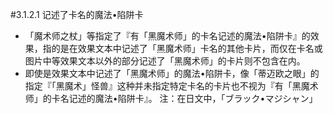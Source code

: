 #3.1.2.1        记述了卡名的魔法•陷阱卡
* 「魔术师之杖」等指定了『有「黑魔术师」的卡名记述的魔法•陷阱卡』的效果，指的是在效果文本中记述了「黑魔术师」卡名的其他卡片，而仅在卡名或图片中等效果文本以外的部分记述了「黑魔术师」的卡片则不包含在内。
* 即使是效果文本中记述了「黑魔术师」的魔法•陷阱卡，像「蒂迈欧之眼」的指定『「黑魔术」怪兽』这种并未指定特定卡名的卡片也不视为『有「黑魔术师」的卡名记述的魔法•陷阱卡』。
注：在日文中，「ブラック•マジシャン」
